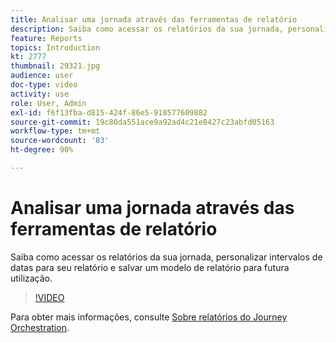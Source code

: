 ```yaml
---
title: Analisar uma jornada através das ferramentas de relatório
description: Saiba como acessar os relatórios da sua jornada, personalizar intervalos de datas para seu relatório e salvar um modelo de relatório para futura utilização.
feature: Reports
topics: Introduction
kt: 2777
thumbnail: 29321.jpg
audience: user
doc-type: video
activity: use
role: User, Admin
exl-id: f6f13fba-d815-424f-86e5-918577609882
source-git-commit: 19c80da551ace9a92ad4c21e8427c23abfd05163
workflow-type: tm+mt
source-wordcount: '83'
ht-degree: 90%

---
```


# Analisar uma jornada através das ferramentas de relatório

Saiba como acessar os relatórios da sua jornada, personalizar intervalos de datas para seu relatório e salvar um modelo de relatório para futura utilização.

>[!VIDEO](https://video.tv.adobe.com/v/29321?quality=12)

Para obter mais informações, consulte [Sobre relatórios do Journey Orchestration](https://experienceleague.adobe.com/docs/journeys/using/journey-reports/about-journey-reports.html?lang=pt-BR).
